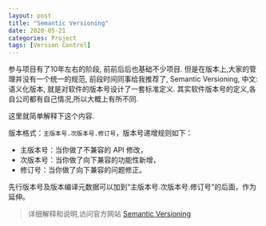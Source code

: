 ```yaml
---
layout: post
title: "Semantic Versioning"
date: 2020-05-21
categories: Project
tags: [Version Control]
---
```



参与项目有了10年左右的阶段, 前前后后也基础不少项目. 但是在版本上,大家的管理并没有一个统一的规范, 前段时间同事给我推荐了, Semantic Versioning, 中文: 语义化版本, 就是对软件的版本号设计了一套标准定义. 其实软件版本号的定义,各自公司都有自己情况,所以大概上有所不同.

这里就简单解释下这个内容.

版本格式：`主版本号.次版本号.修订号`，版本号递增规则如下：

* 主版本号：当你做了不兼容的 API 修改，
* 次版本号：当你做了向下兼容的功能性新增，
* 修订号：当你做了向下兼容的问题修正。

先行版本号及版本编译元数据可以加到“主版本号.次版本号.修订号”的后面，作为延伸。

> 详细解释和说明,访问官方网站 [Semantic Versioning](https://semver.org)
